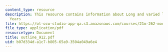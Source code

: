 ```yaml
---
content_type: resource
description: This resource contains information about Long and varied life, Russian
  Years
file: https://ol-ocw-studio-app-qa.s3.amazonaws.com/courses/21m-262-modern-music-1900-1960-fall-2006/b07d334da1c7b80565a93504a049a6e4_outline_912.pdf
file_type: application/pdf
resourcetype: Document
title: outline_912.pdf
uid: b07d334d-a1c7-b805-65a9-3504a049a6e4
---
```

